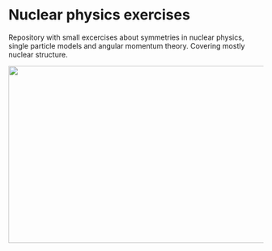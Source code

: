 # Nuclear physics exercises

Repository with small excercises about symmetries in nuclear physics, single particle models and angular momentum theory. Covering mostly nuclear structure.

<img src="https://github.com/arestrepogiraldo2200/Symmetries-in-the-atomic-nucleus/assets/41751049/001a3e1f-97e4-4e3e-a85f-e3c59f5c8b4b" width="550" height="350">
